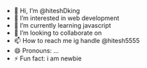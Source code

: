 - 👋 Hi, I’m @hiteshDking
- 👀 I’m interested in web development
- 🌱 I’m currently learning javascript
- 💞️ I’m looking to collaborate on 
- 📫 How to reach me ig handle @hitesh5555
- 😄 Pronouns: ...
- ⚡ Fun fact: i am newbie

<!---
hiteshDking/hiteshDking is a ✨ special ✨ repository because its `README.md` (this file) appears on your GitHub profile.
You can click the Preview link to take a look at your changes.
--->
